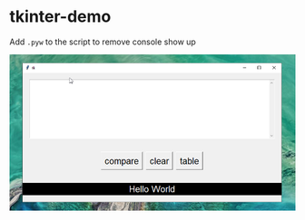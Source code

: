 # tkinter-demo
Add ```.pyw``` to the script to remove console show up

![](https://github.com/nemo6/tkinter-demo/blob/main/c1.png)
